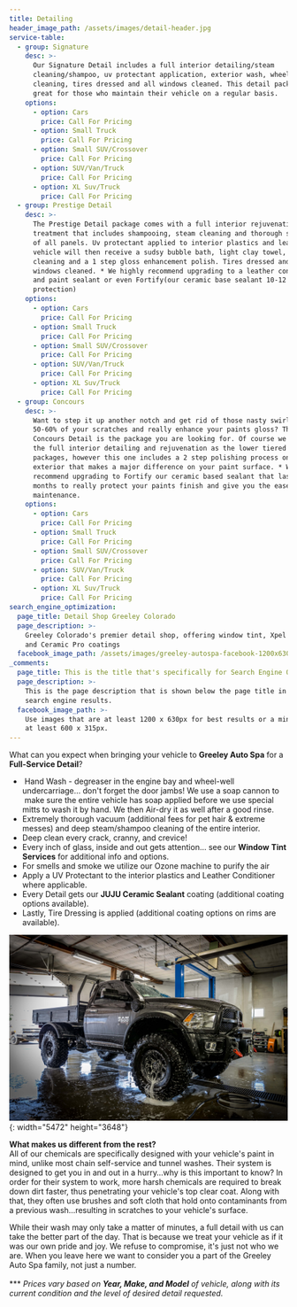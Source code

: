 ```yaml
---
title: Detailing
header_image_path: /assets/images/detail-header.jpg
service-table:
  - group: Signature
    desc: >-
      Our Signature Detail includes a full interior detailing/steam
      cleaning/shampoo, uv protectant application, exterior wash, wheel
      cleaning, tires dressed and all windows cleaned. This detail package is
      great for those who maintain their vehicle on a regular basis.
    options:
      - option: Cars
        price: Call For Pricing
      - option: Small Truck
        price: Call For Pricing
      - option: Small SUV/Crossover
        price: Call For Pricing
      - option: SUV/Van/Truck
        price: Call For Pricing
      - option: XL Suv/Truck
        price: Call For Pricing
  - group: Prestige Detail
    desc: >-
      The Prestige Detail package comes with a full interior rejuvenation
      treatment that includes shampooing, steam cleaning and thorough scrubbing
      of all panels. Uv protectant applied to interior plastics and leather. The
      vehicle will then receive a sudsy bubble bath, light clay towel, wheel
      cleaning and a 1 step gloss enhancement polish. Tires dressed and all
      windows cleaned. * We highly recommend upgrading to a leather conditioner
      and paint sealant or even Fortify(our ceramic base sealant 10-12 months
      protection)
    options:
      - option: Cars
        price: Call For Pricing
      - option: Small Truck
        price: Call For Pricing
      - option: Small SUV/Crossover
        price: Call For Pricing
      - option: SUV/Van/Truck
        price: Call For Pricing
      - option: XL Suv/Truck
        price: Call For Pricing
  - group: Concours
    desc: >-
      Want to step it up another notch and get rid of those nasty swirl marks,
      50-60% of your scratches and really enhance your paints gloss? The
      Concours Detail is the package you are looking for. Of course we include
      the full interior detailing and rejuvenation as the lower tiered detail
      packages, however this one includes a 2 step polishing process on the
      exterior that makes a major difference on your paint surface. * We highly
      recommend upgrading to Fortify our ceramic based sealant that lasts 10-12
      months to really protect your paints finish and give you the ease of
      maintenance.
    options:
      - option: Cars
        price: Call For Pricing
      - option: Small Truck
        price: Call For Pricing
      - option: Small SUV/Crossover
        price: Call For Pricing
      - option: SUV/Van/Truck
        price: Call For Pricing
      - option: XL Suv/Truck
        price: Call For Pricing
search_engine_optimization:
  page_title: Detail Shop Greeley Colorado
  page_description: >-
    Greeley Colorado's premier detail shop, offering window tint, Xpel Clear bra
    and Ceramic Pro coatings
  facebook_image_path: /assets/images/greeley-autospa-facebook-1200x630.png
_comments:
  page_title: This is the title that's specifically for Search Engine Optimization.
  page_description: >-
    This is the page description that is shown below the page title in the
    search engine results.
  facebook_image_path: >-
    Use images that are at least 1200 x 630px for best results or a minimum of
    at least 600 x 315px.
---
```


What can you expect when bringing your vehicle to **Greeley Auto Spa** for a **Full-Service Detail**?&nbsp;

* &nbsp;Hand Wash - degreaser in the engine bay and wheel-well undercarriage… don't forget the door jambs\! We use a soap cannon to &nbsp;make sure the entire vehicle has soap applied before we use special mitts to wash it by hand. We then Air-dry it as well after a good rinse.
* Extremely thorough vacuum (additional fees for pet hair & extreme messes) and deep steam/shampoo cleaning of the entire interior.&nbsp;
* Deep clean every crack, cranny, and crevice\!
* Every inch of glass, inside and out gets attention… see our **Window**&nbsp;**Tint Services** for additional info and options.
* For smells and smoke we utilize our Ozone machine to purify the air
* Apply a UV Protectant to the interior plastics and Leather Conditioner where applicable.
* Every Detail gets our **JUJU Ceramic Sealant** coating (additional coating options available).
* Lastly, Tire Dressing is applied (additional coating options on rims are available).

![](/assets/images/b37i2365.jpeg){: width="5472" height="3648"}

**What makes us different from the rest?**<br>All of our chemicals are specifically designed with your vehicle's paint in mind, unlike most chain self-service and tunnel washes. Their system is designed to get you in and out in a hurry…why is this important to know? In order for their system to work, more harsh chemicals are required to break down dirt faster, thus penetrating your vehicle's top clear coat. Along with that, they often use brushes and soft cloth that hold onto contaminants from a previous wash…resulting in scratches to your vehicle's surface.&nbsp;

While their wash may only take a matter of minutes, a full detail with us can take the better part of the day. That is because we treat your vehicle as if it was our own pride and joy. We refuse to compromise, it's just not who we are. When you leave here we want to consider you a part of the Greeley Auto Spa family, not just a number.&nbsp;<br><br>\*\*\* *Prices vary based on **Year, Make, and Model** of vehicle, along with its current condition and the level of desired detail requested.&nbsp;*
